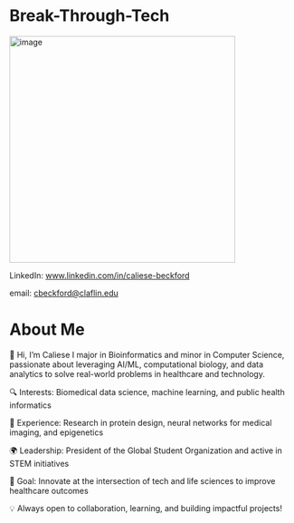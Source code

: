 # Break-Through-Tech
<img width="399" height="400" alt="image" src="https://github.com/user-attachments/assets/cdb60967-c466-4760-b10e-82c8797c616f" />

LinkedIn: www.linkedin.com/in/caliese-beckford

email: cbeckford@claflin.edu

# About Me
👋 Hi, I’m Caliese
I major in Bioinformatics and minor in Computer Science, passionate about leveraging AI/ML, computational biology, and data analytics to solve real-world problems in healthcare and technology.

🔍 Interests: Biomedical data science, machine learning, and public health informatics

🧬 Experience: Research in protein design, neural networks for medical imaging, and epigenetics

🌍 Leadership: President of the Global Student Organization and active in STEM initiatives

🎯 Goal: Innovate at the intersection of tech and life sciences to improve healthcare outcomes

💡 Always open to collaboration, learning, and building impactful projects!

